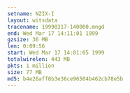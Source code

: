 ```yaml
---
setname: NZIX-I
layout: witsdata
tracename: 19990317-140000.mngd
end: Wed Mar 17 14:11:01 1999
gzsize: 36 MB
len: 0:09:56
start: Wed Mar 17 14:01:05 1999
totalwirelen: 443 MB
pkts: 1 million
size: 77 MB
md5: b4e26aff8b3e36ce96504b462cb78e5b
---
```

